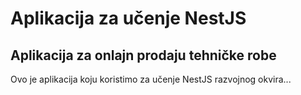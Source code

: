 # Aplikacija za učenje NestJS

## Aplikacija za onlajn prodaju tehničke robe
Ovo je aplikacija koju koristimo za učenje NestJS razvojnog okvira...